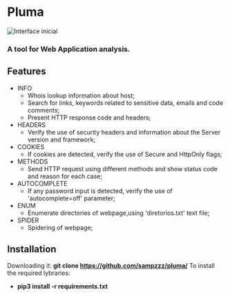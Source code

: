 # Pluma
![](https://github.com/sampzzz/src/blob/master/main_menu.gif "Interface inicial")

### A tool for Web Application analysis.

## Features
- INFO
  - Whois lookup information about host;
  - Search for links, keywords related to sensitive data, emails and code comments;
  - Present HTTP response code and headers;
- HEADERS
  - Verify the use of security headers and information about the Server version and framework;
- COOKIES
  - If cookies are detected, verify the use of Secure and HttpOnly flags;
- METHODS
  - Send HTTP request using different methods and show status code and reason for each case;
- AUTOCOMPLETE
  - If any password input is detected, verify the use of 'autocomplete=off' parameter;
- ENUM
  - Enumerate directories of webpage,using 'diretorios.txt' text file;
- SPIDER
  - Spidering of webpage;

## Installation
  Downloading it:
    **git clone https://github.com/sampzzz/pluma/**
  To install the required lybraries:
  - **pip3 install -r requirements.txt**
